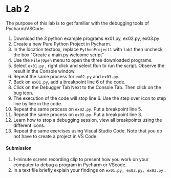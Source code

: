# Lab 2

The purpose of this lab is to get familiar with the debugging tools of Pycharm/VSCode. 

1. Download the 3 python example programs ex01.py, ex02.py, ex03.py
2. Create a new Pure Python Project in Pycharm.
3. In the location textbox, replace `PythonProject1` with `lab2` then uncheck the box "Create a main.py welcome script"
4. Use the `File|Open` menu to open the three downloaded programs.
5. Select `ex01.py` , right click and select Run to run the script. Observe the result in the Console window.
6. Repeat the same process for `ex02.py` and `ex03.py`.
7. Back on `ex01.py`, add a breakpoint line 6 of the code.
8. Click on the Debugger Tab Next to the Console Tab. Then click on the bug icon.
9. The execution of the code will stop line 6. Use the step over icon to step line by line in the code.
10. Repeat the same process on `ex02.py`. Put a breakpoint line 5.
11. Repeat the same process on `ex03.py`. Put a breakpoint line 3.
12. Learn how to stop a debugging session, view all breakpoints using the different icons.
13. Repeat the same exercises using Visual Studio Code. Note that you do not have to create a project in VS Code.

#### Submission

1. 1-minute screen recording clip to present how you work on your computer to debug a program in Pycharm or VScode.
2. In a text file briefly explain your findings on ```ex01.py, ex02.py, ex03.py``` .
